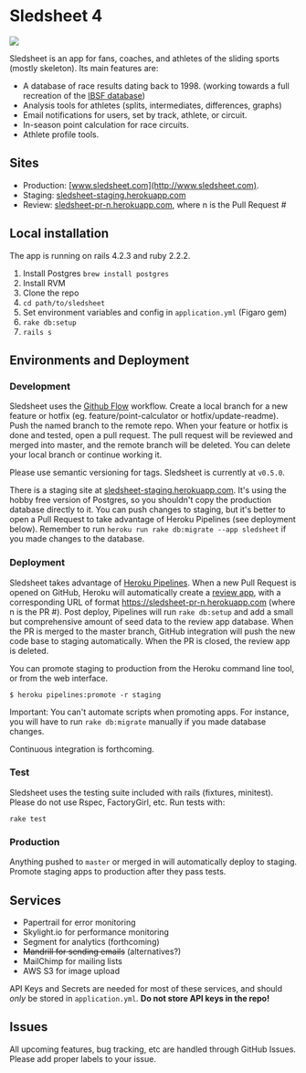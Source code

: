 # Sledsheet 4

![](https://codeship.com/projects/ec1426e0-e942-0132-a3a1-26b28b7b5489/status?branch=master)

Sledsheet is an app for fans, coaches, and athletes of the sliding sports (mostly skeleton). Its main features are:

- A database of race results dating back to 1998. (working towards a full recreation of the [IBSF database](http://www.ibsf.org))
- Analysis tools for athletes (splits, intermediates, differences, graphs)
- Email notifications for users, set by track, athlete, or circuit.
- In-season point calculation for race circuits.
- Athlete profile tools.

## Sites
- Production: [www.sledsheet.com](http://www.sledsheet.com).
- Staging: [sledsheet-staging.herokuapp.com](http://sledsheet-staging.herokuapp.com)
- Review: [sledsheet-pr-n.herokuapp.com](http://sledsheet-pr-n.herokuapp.com), where n is the Pull Request #

## Local installation
The app is running on rails 4.2.3 and ruby 2.2.2.

1. Install Postgres `brew install postgres`
2. Install RVM
3. Clone the repo
4. `cd path/to/sledsheet`
5. Set environment variables and config in `application.yml` (Figaro gem)
6. `rake db:setup`
7. `rails s`

## Environments and Deployment

### Development
Sledsheet uses the [Github Flow](http://scottchacon.com/2011/08/31/github-flow.html) workflow. Create a local branch for a new feature or hotfix (eg. feature/point-calculator or hotfix/update-readme). Push the named branch to the remote repo. When your feature or hotfix is done and tested, open a pull request. The pull request will be reviewed and merged into master, and the remote branch will be deleted. You can delete your local branch or continue working it.

Please use semantic versioning for tags. Sledsheet is currently at `v0.5.0`.

There is a staging site at [sledsheet-staging.herokuapp.com](http://sledsheet-staging.herokuapp.com). It's using the hobby free version of Postgres, so you shouldn't copy the production database directly to it. You can push changes to staging, but it's better to open a Pull Request to take advantage of Heroku Pipelines (see deployment below). Remember to run `heroku run rake db:migrate --app sledsheet` if you made changes to the database.

### Deployment
Sledsheet takes advantage of [Heroku Pipelines](https://devcenter.heroku.com/articles/pipelines). When a new Pull Request is opened on GitHub, Heroku will automatically create a [review app](https://devcenter.heroku.com/articles/pipelines#review-apps), with a corresponding URL of format https://sledsheet-pr-n.herokuapp.com (where n is the PR #). Post deploy, Pipelines will run `rake db:setup` and add a small but comprehensive amount of seed data to the review app database. When the PR is merged to the master branch, GitHub integration will push the new code base to staging automatically. When the PR is closed, the review app is deleted.

You can promote staging to production from the Heroku command line tool, or from the web interface.

`$ heroku pipelines:promote -r staging`

Important: You can't automate scripts when promoting apps. For instance, you will have to run `rake db:migrate` manually if you made database changes.

Continuous integration is forthcoming.  

### Test
Sledsheet uses the testing suite included with rails (fixtures, minitest). Please do not use Rspec, FactoryGirl, etc. Run tests with:

`rake test`

### Production
Anything pushed to `master` or merged in will automatically deploy to staging. Promote staging apps to production after they pass tests.

## Services
- Papertrail for error monitoring
- Skylight.io for performance monitoring
- Segment for analytics (forthcoming)
- ~~Mandrill for sending emails~~ (alternatives?)
- MailChimp for mailing lists
- AWS S3 for image upload

API Keys and Secrets are needed for most of these services, and should *only* be stored in `application.yml`. **Do not store API keys in the repo!**

## Issues
All upcoming features, bug tracking, etc are handled through GitHub Issues. Please add proper labels to your issue.
